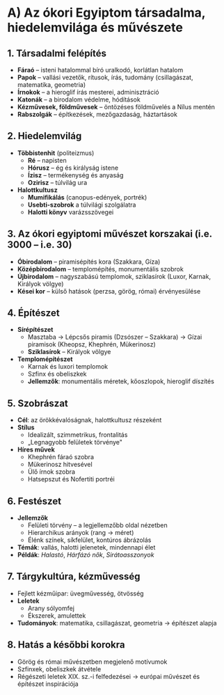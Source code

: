 # A) Az ókori Egyiptom társadalma, hiedelemvilága és művészete

## 1. Társadalmi felépítés
- **Fáraó** – isteni hatalommal bíró uralkodó, korlátlan hatalom
- **Papok** – vallási vezetők, rítusok, írás, tudomány (csillagászat, matematika, geometria)
- **Írnokok** – a hieroglif írás mesterei, adminisztráció
- **Katonák** – a birodalom védelme, hódítások
- **Kézművesek, földművesek** – öntözéses földművelés a Nílus mentén
- **Rabszolgák** – építkezések, mezőgazdaság, háztartások

## 2. Hiedelemvilág
- **Többistenhit** (politeizmus)
  - **Ré** – napisten
  - **Hórusz** – ég és királyság istene
  - **Ízisz** – termékenység és anyaság
  - **Ozirisz** – túlvilág ura
- **Halottkultusz**
  - **Mumifikálás** (canopus-edények, portrék)
  - **Usebti-szobrok** a túlvilági szolgálatra
  - **Halotti könyv** varázsszövegei

## 3. Az ókori egyiptomi művészet korszakai (i.e. 3000 – i.e. 30)
- **Óbirodalom** – piramisépítés kora (Szakkara, Gíza)
- **Középbirodalom** – templomépítés, monumentális szobrok
- **Újbirodalom** – nagyszabású templomok, sziklasírok (Luxor, Karnak, Királyok völgye)
- **Kései kor** – külső hatások (perzsa, görög, római) érvényesülése

## 4. Építészet
- **Sírépítészet**
  - Masztaba → Lépcsős piramis (Dzsószer – Szakkara) → Gízai piramisok (Kheopsz, Khephrén, Mükerinosz)
  - **Sziklasírok** – Királyok völgye
- **Templomépítészet**
  - Karnak és luxori templomok
  - Szfinx és obeliszkek
  - **Jellemzők**: monumentális méretek, kőoszlopok, hieroglif díszítés

## 5. Szobrászat
- **Cél**: az örökkévalóságnak, halottkultusz részeként
- **Stílus**
  - Idealizált, szimmetrikus, frontalitás
  - „Legnagyobb felületek törvénye"
- **Híres művek**
  - Khephrén fáraó szobra
  - Mükerinosz hitvesével
  - Ülő írnok szobra
  - Hatsepszut és Nofertiti portréi

## 6. Festészet
- **Jellemzők**
  - Felületi törvény – a legjellemzőbb oldal nézetben
  - Hierarchikus arányok (rang → méret)
  - Élénk színek, síkfelület, kontúros ábrázolás
- **Témák**: vallás, halotti jelenetek, mindennapi élet
- **Példák**: *Halastó*, *Hárfázó nők*, *Sirátoasszonyok*

## 7. Tárgykultúra, kézművesség
- Fejlett kézműipar: üvegművesség, ötvösség
- **Leletek**
  - Arany sólyomfej
  - Ékszerek, amulettek
- **Tudományok**: matematika, csillagászat, geometria → építészet alapja

## 8. Hatás a későbbi korokra
- Görög és római művészetben megjelenő motívumok
- Szfinxek, obeliszkek átvétele
- Régészeti leletek XIX. sz.-i felfedezései → európai művészet és építészet inspirációja
